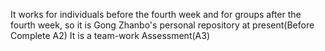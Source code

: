 It works for individuals before the fourth week and for groups after the fourth week, so it is Gong Zhanbo's personal repository at present(Before Complete A2)
It is a team-work Assessment(A3)
